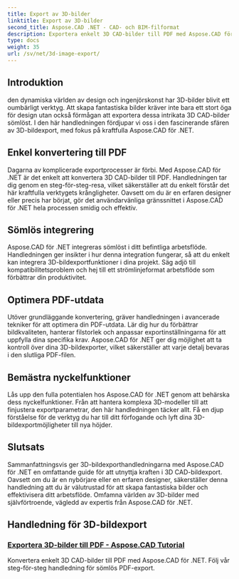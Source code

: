 ```yaml
---
title: Export av 3D-bilder
linktitle: Export av 3D-bilder
second_title: Aspose.CAD .NET - CAD- och BIM-filformat
description: Exportera enkelt 3D CAD-bilder till PDF med Aspose.CAD för .NET. Följ våra tutorials för sömlös PDF-konvertering. Lär dig effektiva 3D-bildexporttekniker.
type: docs
weight: 35
url: /sv/net/3d-image-export/
---
```


## Introduktion

den dynamiska världen av design och ingenjörskonst har 3D-bilder blivit ett oumbärligt verktyg. Att skapa fantastiska bilder kräver inte bara ett stort öga för design utan också förmågan att exportera dessa intrikata 3D CAD-bilder sömlöst. I den här handledningen fördjupar vi oss i den fascinerande sfären av 3D-bildexport, med fokus på kraftfulla Aspose.CAD för .NET.

## Enkel konvertering till PDF

Dagarna av komplicerade exportprocesser är förbi. Med Aspose.CAD för .NET är det enkelt att konvertera 3D CAD-bilder till PDF. Handledningen tar dig genom en steg-för-steg-resa, vilket säkerställer att du enkelt förstår det här kraftfulla verktygets krångligheter. Oavsett om du är en erfaren designer eller precis har börjat, gör det användarvänliga gränssnittet i Aspose.CAD för .NET hela processen smidig och effektiv.

## Sömlös integrering

Aspose.CAD för .NET integreras sömlöst i ditt befintliga arbetsflöde. Handledningen ger insikter i hur denna integration fungerar, så att du enkelt kan integrera 3D-bildexportfunktioner i dina projekt. Säg adjö till kompatibilitetsproblem och hej till ett strömlinjeformat arbetsflöde som förbättrar din produktivitet.

## Optimera PDF-utdata

Utöver grundläggande konvertering, gräver handledningen i avancerade tekniker för att optimera din PDF-utdata. Lär dig hur du förbättrar bildkvaliteten, hanterar filstorlek och anpassar exportinställningarna för att uppfylla dina specifika krav. Aspose.CAD för .NET ger dig möjlighet att ta kontroll över dina 3D-bildexporter, vilket säkerställer att varje detalj bevaras i den slutliga PDF-filen.

## Bemästra nyckelfunktioner

Lås upp den fulla potentialen hos Aspose.CAD för .NET genom att behärska dess nyckelfunktioner. Från att hantera komplexa 3D-modeller till att finjustera exportparametrar, den här handledningen täcker allt. Få en djup förståelse för de verktyg du har till ditt förfogande och lyft dina 3D-bildexportmöjligheter till nya höjder.

## Slutsats

Sammanfattningsvis ger 3D-bildexporthandledningarna med Aspose.CAD för .NET en omfattande guide för att utnyttja kraften i 3D CAD-bildexport. Oavsett om du är en nybörjare eller en erfaren designer, säkerställer denna handledning att du är välutrustad för att skapa fantastiska bilder och effektivisera ditt arbetsflöde. Omfamna världen av 3D-bilder med självförtroende, vägledd av expertis från Aspose.CAD för .NET.
## Handledning för 3D-bildexport
### [Exportera 3D-bilder till PDF - Aspose.CAD Tutorial](./exporting-3d-images-to-pdf/)
Konvertera enkelt 3D CAD-bilder till PDF med Aspose.CAD för .NET. Följ vår steg-för-steg handledning för sömlös PDF-export.